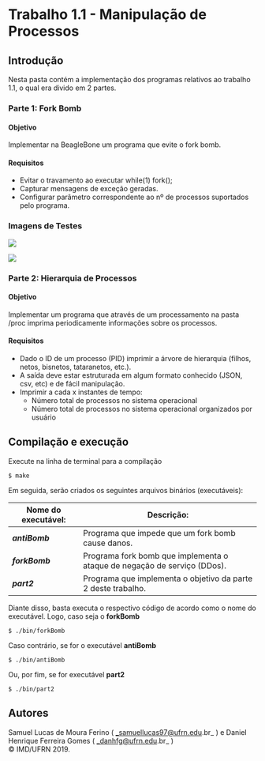 # Trabalho 1.1 - Manipulação de Processos

## Introdução  

Nesta pasta contém a implementação dos programas relativos ao trabalho 1.1, o qual era divido em 2 partes.

### Parte 1: Fork Bomb

#### Objetivo
Implementar na BeagleBone um programa que evite o fork bomb.

#### Requisitos
* Evitar o travamento ao executar while(1) fork();
* Capturar mensagens de exceção geradas.
* Configurar parâmetro correspondente ao nº de processos suportados pelo programa.

### Imagens de Testes

![](/image/print_antibomb_BBB.png)

![](/image/print_antibomb_notebook.png)

### Parte 2: Hierarquia de Processos

#### Objetivo
Implementar um programa que através de um processamento na pasta /proc imprima periodicamente informações sobre os processos.

#### Requisitos
* Dado o ID de um processo (PID) imprimir a árvore de hierarquia (filhos, netos, bisnetos, tataranetos, etc.).
* A saída deve estar estruturada em algum formato conhecido (JSON, csv, etc) e de fácil manipulação.
* Imprimir a cada x instantes de tempo:
  * Número total de processos no sistema operacional
  * Número total de processos no sistema operacional organizados por usuário

## Compilação e execução  

Execute na linha de terminal para a compilação 

```
$ make
```
Em seguida, serão criados os seguintes arquivos binários (executáveis):

| Nome do executável: | Descrição: | 
| ---------- | ------------- |
|***antiBomb*** 	|Programa que impede que um fork bomb cause danos.  
|***forkBomb*** 	|Programa fork bomb que implementa o ataque de negação de serviço (DDos).  
|***part2*** 	|Programa que implementa o objetivo da parte 2 deste trabalho.  
  
Diante disso, basta executa o respectivo código de acordo como o nome do executável. Logo, caso seja o **forkBomb**  

```
$ ./bin/forkBomb
```
Caso contrário, se for o executável **antiBomb**  

```
$ ./bin/antiBomb
```
Ou, por fim, se for executável **part2**  

```
$ ./bin/part2
```

## Autores  
Samuel Lucas de Moura Ferino ( _samuellucas97@ufrn.edu.br_ ) e Daniel Henrique Ferreira Gomes ( _danhfg@ufrn.edu.br_ )     
:copyright: IMD/UFRN 2019. 


